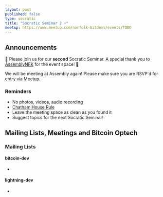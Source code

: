 ```yaml
---
layout: post
published: false
type: socratic
title: "Socratic Seminar 2 ⚡️"
meetup: https://www.meetup.com/norfolk-bitdevs/events/TODO
---
```


## Announcements

👋 Please join us for our **second** Socratic Seminar. A special thank you to [AssemblyNFK](https://www.assemblynfk.com) for the event space! 🙏

We will be meeting at Assembly again! Please make sure you are RSVP'd for entry via Meetup.

### Reminders

- No photos, videos, audio recording
- [Chatham House Rule](https://www.chathamhouse.org/about-us/chatham-house-rule)
- Leave the meeting space as clean as you found it
- Suggest topics for the next Socratic Seminar!

## Mailing Lists, Meetings and Bitcoin Optech

### Mailing Lists

#### bitcoin-dev

- 


#### lightning-dev

- 